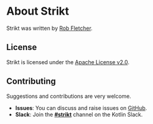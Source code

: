 # About Strikt

Strikt was written by [Rob Fletcher](https://github.com/robfletcher).

## License

Strikt is licensed under the [Apache License v2.0](https://www.apache.org/licenses/LICENSE-2.0.html).

## Contributing

Suggestions and contributions are very welcome.

- **Issues**: You can discuss and raise issues on [GitHub](https://github.com/robfletcher/strikt/issues).
- **Slack**: Join the [**#strikt**](https://kotlinlang.slack.com/messages/CAR7KJ96J) channel on the Kotlin Slack.
